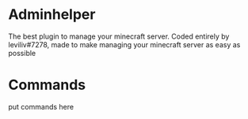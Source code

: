 # Adminhelper
The best plugin to manage your minecraft server. Coded entirely by leviliv#7278,
made to make managing your minecraft server as easy as possible
# Commands
put commands here
